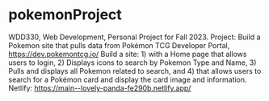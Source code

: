 # pokemonProject
WDD330, Web Development, Personal Project for Fall 2023. 
    Project: Build a Pokemon site that pulls data from
    Pokémon TCG Developer Portal, https://dev.pokemontcg.io/
    Build a site: 1) with a Home page that allows users to login,
    2) Displays icons to search by Pokemon Type and Name,
    3) Pulls and displays all Pokemon related to search, 
    and 4) that allows users to search for a Pokémon card
    and display the card image and information. 
Netlify: https://main--lovely-panda-fe290b.netlify.app/
